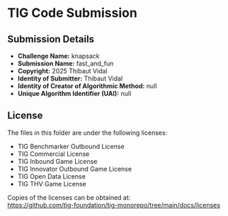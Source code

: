 # TIG Code Submission

## Submission Details

* **Challenge Name:** knapsack
* **Submission Name:** fast_and_fun
* **Copyright:** 2025 Thibaut Vidal
* **Identity of Submitter:** Thibaut Vidal
* **Identity of Creator of Algorithmic Method:** null
* **Unique Algorithm Identifier (UAI):** null

## License

The files in this folder are under the following licenses:
* TIG Benchmarker Outbound License
* TIG Commercial License
* TIG Inbound Game License
* TIG Innovator Outbound Game License
* TIG Open Data License
* TIG THV Game License

Copies of the licenses can be obtained at:  
https://github.com/tig-foundation/tig-monorepo/tree/main/docs/licenses